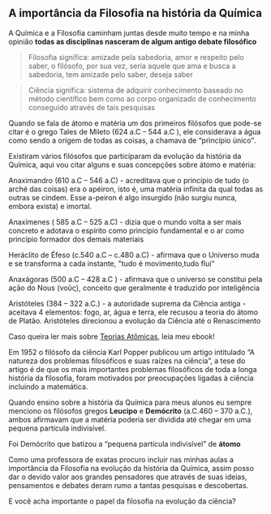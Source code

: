 ## A importância da Filosofia na história da Química

A Química e a Filosofia	caminham juntas desde muito tempo e na minha opinião **todas as disciplinas nasceram de algum antigo debate filosófico**


> Filosofia significa: amizade pela sabedoria, amor e respeito pelo saber, o filósofo, por sua vez, seria aquele que ama e busca a sabedoria, tem amizade pelo saber, deseja saber

> Ciência significa: sistema de adquirir conhecimento baseado no método científico bem como ao corpo organizado de conhecimento conseguido através de tais pesquisas


Quando se fala de átomo e matéria um dos primeiros filósofos que pode-se citar é o grego Tales de Mileto (624 a.C – 544 a.C ), ele considerava a água como sendo a origem de todas as coisas, a chamava de “princípio único". 

Existiram vários filósofos que participaram da evolução da história da Química, aqui vou citar alguns e suas concepções sobre átomo e matéria:

Anaximandro (610 a.C – 546 a.C) - acreditava que o princípio de tudo (o arché das coisas) era o apéiron, isto é, uma matéria infinita da qual todas as outras se cindem. Esse a-peiron é algo insurgido (não surgiu nunca, embora exista) e imortal.
	
Anaxímenes ( 585 a.C – 525 a.C) - dizia que o mundo volta a ser mais concreto e adotava o espírito como princípio fundamental e o ar como princípio formador dos demais materiais

Heráclito de Éfeso (c.540 a.C – c.480 a.C) - afirmava que o Universo muda e se transforma a cada instante, "tudo é movimento,tudo flui“

Anaxágoras (500 a.C – 428 a.C ) - afirmava que o universo se constitui pela ação do Nous (νοῦς), conceito que geralmente é traduzido por inteligência

Aristóteles (384 – 322 a.C.) - a autoridade suprema da Ciência antiga - aceitava 4 elementos: fogo, ar, água e terra, ele recusou a teoria do átomo de Platão. Aristóteles direcionou a evolução da Ciência até o Renascimento


Caso queira ler mais sobre [Teorias Atômicas](https://docs.google.com/document/d/1ogT4K8bB4RJnjguXvOvmwk_aVU3384d4NXB38pAyvEU/edit?usp=sharing), leia meu ebook!


Em 1952 o filósofo da ciência Karl Popper publicou um artigo intitulado “A natureza  dos  problemas  filosóficos e suas raízes na  ciência”, a tese do artigo é de que os mais importantes  problemas  filosóficos de toda a longa história da filosofia, foram motivados por preocupações ligadas à ciência incluindo a matemática. 

Quando ensino sobre a história da Química para meus alunos eu sempre menciono os filósofos gregos **Leucipo** e **Demócrito** (a.C.460 – 370 a.C.), ambos afirmavam que a matéria poderia ser dividida até chegar em uma pequena partícula indivisível.

Foi Demócrito que batizou a “pequena partícula indivisível” de **átomo**

Como uma professora de exatas procuro incluir nas minhas aulas a importância da Filosofia na evolução da história da Química, assim posso dar o devido valor aos grandes pensadores que através de suas ideias, pensamentos e debates deram rumo a tantas pesquisas e descobertas. 

E você acha importante o papel da filosofia na evolução da ciência?
